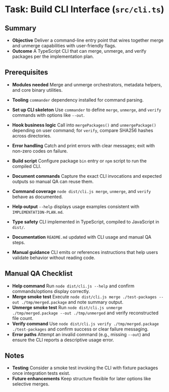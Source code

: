 # Task: Build CLI Interface (`src/cli.ts`)

## Summary
- **Objective** Deliver a command-line entry point that wires together merge and unmerge capabilities with user-friendly flags.
- **Outcome** A TypeScript CLI that can merge, unmerge, and verify packages per the implementation plan.

## Prerequisites
- **Modules needed** Merge and unmerge orchestrators, metadata helpers, and core binary utilities.
- **Tooling** `commander` dependency installed for command parsing.

- **Set up CLI skeleton** Use `commander` to define `merge`, `unmerge`, and `verify` commands with options like `--out`.
- **Hook business logic** Call into `mergePackages()` and `unmergePackage()` depending on user command; for `verify`, compare SHA256 hashes across directories.
- **Error handling** Catch and print errors with clear messages; exit with non-zero codes on failure.
- **Build script** Configure package `bin` entry or `npm` script to run the compiled CLI.
- **Document commands** Capture the exact CLI invocations and expected outputs so manual QA can reuse them.

- **Command coverage** `node dist/cli.js merge`, `unmerge`, and `verify` behave as documented.
- **Help output** `--help` displays usage examples consistent with `IMPLEMENTATION-PLAN.md`.
- **Type safety** CLI implemented in TypeScript, compiled to JavaScript in `dist/`.
- **Documentation** `README.md` updated with CLI usage and manual QA steps.
- **Manual guidance** CLI emits or references instructions that help users validate behavior without reading code.

## Manual QA Checklist
- **Help command** Run `node dist/cli.js --help` and confirm commands/options display correctly.
- **Merge smoke test** Execute `node dist/cli.js merge ./test-packages --out ./tmp/merged.package` and note summary output.
- **Unmerge smoke test** Run `node dist/cli.js unmerge ./tmp/merged.package --out ./tmp/unmerged` and verify reconstructed file count.
- **Verify command** Use `node dist/cli.js verify ./tmp/merged.package ./test-packages` and confirm success or clear failure messaging.
- **Error paths** Attempt an invalid command (e.g., missing `--out`) and ensure the CLI reports a descriptive usage error.

## Notes
- **Testing** Consider a smoke test invoking the CLI with fixture packages once integration tests exist.
- **Future enhancements** Keep structure flexible for later options like selective merges.
